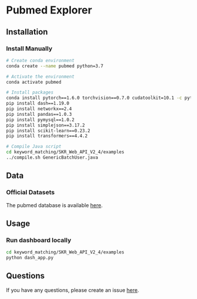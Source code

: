 
# Pubmed Explorer


## Installation

### Install Manually

```bash
# Create conda environment
conda create --name pubmed python=3.7

# Activate the environment
conda activate pubmed

# Install packages
conda install pytorch==1.6.0 torchvision==0.7.0 cudatoolkit=10.1 -c pytorch
pip install dash==1.19.0
pip install networkx==2.4
pip install pandas==1.0.3
pip install pymysql==1.0.2
pip install simplejson==3.17.2
pip install scikit-learn==0.23.2
pip install transformers==4.4.2

# Compile Java script
cd keyword_matching/SKR_Web_API_V2_4/examples
../compile.sh GenericBatchUser.java
```

## Data

### Official Datasets

The pubmed database is available [here](http://er.tacc.utexas.edu/datasets/ped).

## Usage

### Run dashboard locally

```bash
cd keyword_matching/SKR_Web_API_V2_4/examples
python dash_app.py
```



## Questions

If you have any questions, please create an issue [here](https://github.com/ggonzalezp/pubmedkg_recommender/issues/new).
